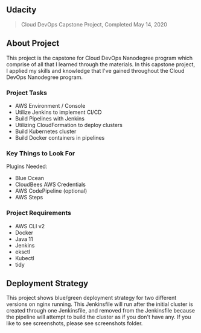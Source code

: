 ## Udacity
> Cloud DevOps Capstone Project, Completed May 14, 2020

## About Project

This project is the capstone for Cloud DevOps Nanodegree program which comprise of all that I learned through the materials. In this capstone project, I applied my skills and knowledge that I've gained throughout the Cloud DevOps Nanodegree program.

### Project Tasks

* AWS Environment / Console
* Utilize Jenkins to implement CI/CD
* Build Pipelines with Jenkins
* Utilizing CloudFormation to deploy clusters
* Build Kubernetes cluster
* Build Docker containers in pipelines

### Key Things to Look For

Plugins Needed:

* Blue Ocean
* CloudBees AWS Credentials
* AWS CodePipeline (optional)
* AWS Steps

### Project Requirements

* AWS CLI v2
* Docker
* Java 11
* Jenkins
* eksctl
* Kubectl
* tidy

## Deployment Strategy

This project shows blue/green deployment strategy for two different versions on nginx running. This Jenkinsfile will run after the initial cluster is created through one Jenkinsfile, and removed from the Jenkinsfile because the pipeline will attempt to build the cluster as if you don't have any. If you like to see screenshots, please see screenshots folder.